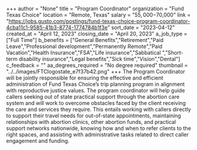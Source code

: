+++
author = "None"
title = "Program Coordinator"
organization = "Fund Texas Choice"
location = "Remote, Texas"
salary = "$55,000-$70,000"
link = "https://jobs.gusto.com/postings/fund-texas-choice-program-coordinator-4cba11c1-9585-41b3-8774-1774784b1f3e"
sort_date = "2023-04-12"
created_at = "April 12, 2023"
closing_date = "April 20, 2023"
a_job_type = ["Full Time"]
b_benefits = ["General Benefits","Retirement","Paid Leave","Professional development","Permanently Remote","Paid Vacation","Health Insurance","FSA","Life insurance","Sabbatical ","Short-term disability insurance","Legal benefits","Sick time","Vision","Dental"]
c_feedback = ""
aa_degrees_required = "No degree required"
thumbnail = "../../images/FTClogostate_e7f37b42.png"
+++
The Program Coordinator will be jointly responsible for ensuring the effective and efficient administration of Fund Texas Choice’s trip planning program in alignment with reproductive justice values. The program coordinator will help guide callers seeking out of state practical support through the abortion care system and will work to overcome obstacles faced by the client receiving the care and services they require. This entails working with callers directly to support their travel needs for out-of-state appointments, maintaining relationships with abortion clinics, other abortion funds, and practical support networks nationwide, knowing how and when to refer clients to the right spaces, and assisting with administrative tasks related to direct caller engagement and funding.